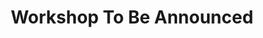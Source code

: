 ---
categories:
- bkk19
description: To Be Provided
image:
  featured: 'true'
  path: /assets/images/featured-images/bkk19/BKK19-311.png
session_attendee_num: '3'
session_id: BKK19-311
session_room: 'Keynote Room (World Ballroom BC) '
session_slot:
  end_time: '2019-04-03 16:10:00'
  start_time: '2019-04-03 15:30:00'
session_speakers: []
session_track: Arm on Arm
tag: session
tags:
- Open Source Development
title: Workshop To Be Announced
---